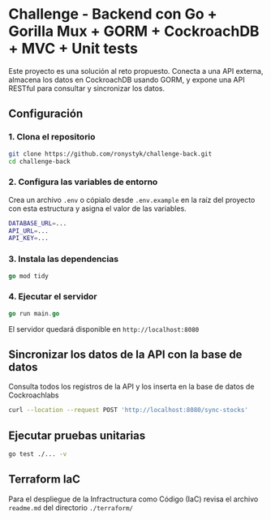 # Challenge - Backend con Go + Gorilla Mux + GORM + CockroachDB + MVC + Unit tests

Este proyecto es una solución al reto propuesto. Conecta a una API externa, almacena los datos en CockroachDB usando GORM, y expone una API RESTful para consultar y sincronizar los datos.

## Configuración

### 1. Clona el repositorio

```bash
git clone https://github.com/ronystyk/challenge-back.git
cd challenge-back
```

### 2. Configura las variables de entorno

Crea un archivo `.env` o cópialo desde `.env.example` en la raíz del proyecto con esta estructura y asigna el valor de las variables.

```bash
DATABASE_URL=...
API_URL=...
API_KEY=...
```

### 3. Instala las dependencias

```go
go mod tidy
```

### 4. Ejecutar el servidor

```go
go run main.go
```

El servidor quedará disponible en `http://localhost:8080`

## Sincronizar los datos de la API con la base de datos

Consulta todos los registros de la API y los inserta en la base de datos de Cockroachlabs

```bash
curl --location --request POST 'http://localhost:8080/sync-stocks'
```

## Ejecutar pruebas unitarias

```bash
go test ./... -v
```

## Terraform IaC

Para el despliegue de la Infractructura como Código (IaC) revisa el archivo `readme.md` del directorio `./terraform/`
